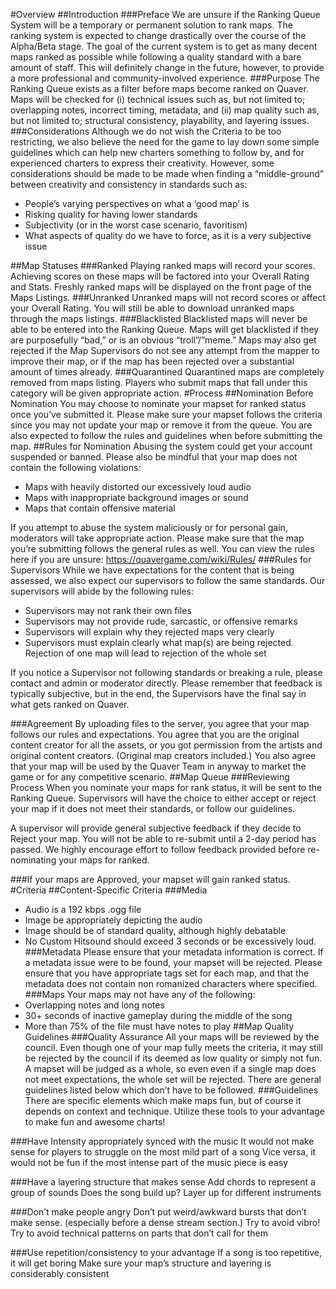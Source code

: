 #Overview
##Introduction
###Preface
We are unsure if the Ranking Queue System will be a temporary or permanent solution to rank maps. The ranking system is expected to change drastically over the course of the Alpha/Beta stage. The goal of the current system is to get as many decent maps ranked as possible while following a quality standard with a bare amount of staff. This will definitely change in the future, however, to provide a more professional and community-involved experience.
###Purpose
The Ranking Queue exists as a filter before maps become ranked on Quaver. Maps will be checked for (i) technical issues such as, but not limited to; overlapping notes, incorrect timing, metadata, and (ii) map quality such as, but not limited to; structural consistency, playability, and layering issues.
###Considerations
Although we do not wish the Criteria to be too restricting, we also believe the need for the game to lay down some simple guidelines which can help new charters something to follow by, and for experienced charters to express their creativity. However, some considerations should be made to be made when finding a “middle-ground” between creativity and consistency in standards such as:
- People’s varying perspectives on what a ‘good map’ is
- Risking quality for having lower standards
- Subjectivity (or in the worst case scenario, favoritism)
- What aspects of quality do we have to force, as it is a very subjective issue


##Map Statuses
###Ranked 
Playing ranked maps will record your scores. Achieving scores on these maps will be factored into your Overall Rating and Stats. Freshly ranked maps will be displayed on the front page of the Maps Listings.
###Unranked
Unranked maps will not record scores or affect your Overall Rating. You will still be able to download unranked maps through the maps listings. 
###Blacklisted
Blacklisted maps will never be able to be entered into the Ranking Queue. Maps will get blacklisted if they are purposefully “bad,” or is an obvious “troll”/”meme.” Maps may also get rejected if the Map Supervisors do not see any attempt from the mapper to improve their map, or if the map has been rejected over a substantial amount of times already.
###Quarantined
Quarantined maps are completely removed from maps listing. Players who submit maps that fall under this category will be given appropriate action. 
#Process
##Nomination
Before Nomination
You may choose to nominate your mapset for ranked status once you’ve submitted it. Please make sure your mapset follows the criteria since you may not update your map or remove it from the queue. You are also expected to follow the rules and guidelines when before submitting the map.
##Rules for Nomination
Abusing the system could get your account suspended or banned. Please also be mindful that your map does not contain the following violations:
- Maps with heavily distorted our excessively loud audio
- Maps with inappropriate background images or sound
- Maps that contain offensive material

If you attempt to abuse the system maliciously or for personal gain, moderators will take appropriate action. Please make sure that the map you’re submitting follows the general rules as well. You can view the rules here if you are unsure: https://quavergame.com/wiki/Rules/
###Rules for Supervisors
While we have expectations for the content that is being assessed, we also expect our supervisors to follow the same standards. Our supervisors will abide by the following rules:
- Supervisors may not rank their own files
- Supervisors may not provide rude, sarcastic, or offensive remarks
- Supervisors will explain why they rejected maps very clearly
- Supervisors must explain clearly what map(s) are being rejected. Rejection of one map will lead to rejection of the whole set

If you notice a Supervisor not following standards or breaking a rule, please contact and admin or moderator directly. Please remember that feedback is typically subjective, but in the end, the Supervisors have the final say in what gets ranked on Quaver.

###Agreement
By uploading files to the server, you agree that your map follows our rules and expectations. You agree that you are the original content creator for all the assets, or you got permission from the artists and original content creators. (Original map creators included.) You also agree that your map will be used by the Quaver Team in anyway to market the game or for any competitive scenario.
##Map Queue
###Reviewing Process
When you nominate your maps for rank status, it will be sent to the Ranking Queue. Supervisors will have the choice to either accept or reject your map if it does not meet their standards, or follow our guidelines. 

A supervisor will provide general subjective feedback if they decide to Reject your map. You will not be able to re-submit until a 2-day period has passed. We highly encourage effort to follow feedback provided before re-nominating your maps for ranked.

###If your maps are Approved, your mapset will gain ranked status.
#Criteria
##Content-Specific Criteria
###Media
- Audio is a 192 kbps .ogg file
- Image be appropriately depicting the audio
- Image should be of standard quality, although highly debatable
- No Custom Hitsound should exceed 3 seconds or be excessively loud.
###Metadata
Please ensure that your metadata information is correct. If a metadata issue were to be found, your mapset will be rejected. Please ensure that you have appropriate tags set for each map, and that the metadata does not contain non romanized characters where specified.
###Maps
Your maps may not have any of the following:
- Overlapping notes and long notes
- 30+ seconds of inactive gameplay during the middle of the song
- More than 75% of the file must have notes to play
##Map Quality Guidelines
###Quality Assurance
All your maps will be reviewed by the council. Even though one of your map fully meets the criteria, it may still be rejected by the council if its deemed as low quality or simply not fun. A mapset will be judged as a whole, so even even if a single map does not meet expectations, the whole set will be rejected. There are general guidelines listed below which don’t have to be followed.
###Guidelines
There are specific elements which make maps fun, but of course it depends on context and technique. Utilize these tools to your advantage to make fun and awesome charts!

###Have Intensity appropriately synced with the music
It would not make sense for players to struggle on the most mild part of a song
Vice versa, it would not be fun if the most intense part of the music piece is easy

###Have a layering structure that makes sense
Add chords to represent a group of sounds
Does the song build up? Layer up for different instruments

###Don’t make people angry
Don’t put weird/awkward bursts that don’t make sense. (especially before a dense stream section.)
Try to avoid vibro! 
Try to avoid technical patterns on parts that don’t call for them

###Use repetition/consistency to your advantage
If a song is too repetitive, it will get boring
Make sure your map’s structure and layering is considerably consistent
